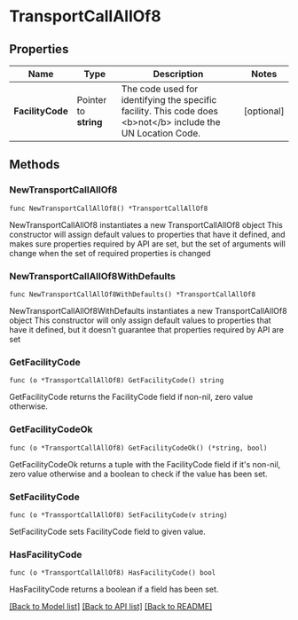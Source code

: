 # TransportCallAllOf8

## Properties

Name | Type | Description | Notes
------------ | ------------- | ------------- | -------------
**FacilityCode** | Pointer to **string** | The code used for identifying the specific facility. This code does &lt;b&gt;not&lt;/b&gt; include the UN Location Code. | [optional] 

## Methods

### NewTransportCallAllOf8

`func NewTransportCallAllOf8() *TransportCallAllOf8`

NewTransportCallAllOf8 instantiates a new TransportCallAllOf8 object
This constructor will assign default values to properties that have it defined,
and makes sure properties required by API are set, but the set of arguments
will change when the set of required properties is changed

### NewTransportCallAllOf8WithDefaults

`func NewTransportCallAllOf8WithDefaults() *TransportCallAllOf8`

NewTransportCallAllOf8WithDefaults instantiates a new TransportCallAllOf8 object
This constructor will only assign default values to properties that have it defined,
but it doesn't guarantee that properties required by API are set

### GetFacilityCode

`func (o *TransportCallAllOf8) GetFacilityCode() string`

GetFacilityCode returns the FacilityCode field if non-nil, zero value otherwise.

### GetFacilityCodeOk

`func (o *TransportCallAllOf8) GetFacilityCodeOk() (*string, bool)`

GetFacilityCodeOk returns a tuple with the FacilityCode field if it's non-nil, zero value otherwise
and a boolean to check if the value has been set.

### SetFacilityCode

`func (o *TransportCallAllOf8) SetFacilityCode(v string)`

SetFacilityCode sets FacilityCode field to given value.

### HasFacilityCode

`func (o *TransportCallAllOf8) HasFacilityCode() bool`

HasFacilityCode returns a boolean if a field has been set.


[[Back to Model list]](../README.md#documentation-for-models) [[Back to API list]](../README.md#documentation-for-api-endpoints) [[Back to README]](../README.md)


